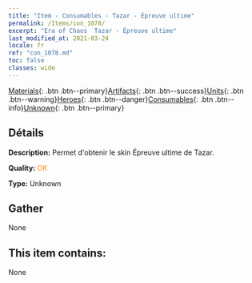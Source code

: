 ```yaml
---
title: "Item - Consumables - Tazar - Épreuve ultime"
permalink: /Items/con_1078/
excerpt: "Era of Chaos  Tazar - Épreuve ultime"
last_modified_at: 2021-03-24
locale: fr
ref: "con_1078.md"
toc: false
classes: wide
---
```

 [Materials](/fr/Items/){: .btn .btn--primary}[Artifacts](/fr/Items/Artifacts/){: .btn .btn--success}[Units](/fr/Items/Units/){: .btn .btn--warning}[Heroes](/fr/Items/Heroes/){: .btn .btn--danger}[Consumables](/fr/Items/Consumables/){: .btn .btn--info}[Unknown](/fr/Items/Unknown/){: .btn .btn--primary}

## Détails
 **Description:** Permet d'obtenir le skin Épreuve ultime de Tazar.

 **Quality:** <span style="color: #FF8C00">OK</span>

 **Type:** Unknown

## Gather

  None

## This item contains:

  None

